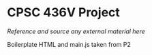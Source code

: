 # CPSC 436V Project

*Reference and source any external material here*

Boilerplate HTML and main.js taken from P2